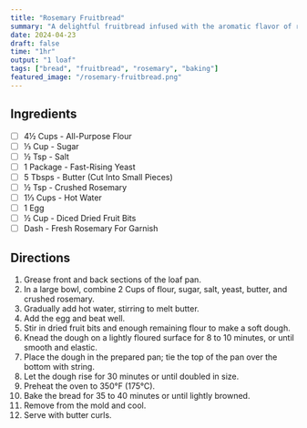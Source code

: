 ```yaml
---
title: "Rosemary Fruitbread"
summary: "A delightful fruitbread infused with the aromatic flavor of rosemary, perfect for holidays"
date: 2024-04-23
draft: false
time: "1hr"
output: "1 loaf"
tags: ["bread", "fruitbread", "rosemary", "baking"]
featured_image: "/rosemary-fruitbread.png"
---
```


## Ingredients

- [ ] 4½ Cups - All-Purpose Flour
- [ ] ⅓ Cup - Sugar
- [ ] ½ Tsp - Salt
- [ ] 1 Package - Fast-Rising Yeast
- [ ] 5 Tbsps - Butter (Cut Into Small Pieces)
- [ ] ½ Tsp - Crushed Rosemary
- [ ] 1⅓ Cups - Hot Water
- [ ] 1 Egg
- [ ] ½ Cup - Diced Dried Fruit Bits
- [ ] Dash - Fresh Rosemary For Garnish

## Directions

1. Grease front and back sections of the loaf pan.
2. In a large bowl, combine 2 Cups of flour, sugar, salt, yeast, butter, and crushed rosemary.
3. Gradually add hot water, stirring to melt butter.
4. Add the egg and beat well.
5. Stir in dried fruit bits and enough remaining flour to make a soft dough.
6. Knead the dough on a lightly floured surface for 8 to 10 minutes, or until smooth and elastic.
7. Place the dough in the prepared pan; tie the top of the pan over the bottom with string.
8. Let the dough rise for 30 minutes or until doubled in size.
9. Preheat the oven to 350°F (175°C).
10. Bake the bread for 35 to 40 minutes or until lightly browned.
11. Remove from the mold and cool.
12. Serve with butter curls.
